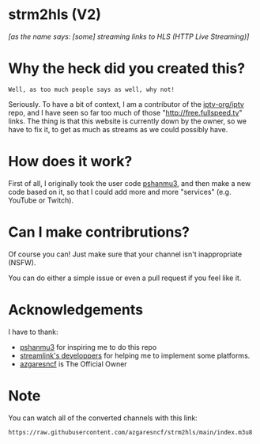 # strm2hls (V2)

*[as the name says: [some] streaming links to HLS (HTTP Live Streaming)]*

# Why the heck did you created this?
``Well, as too much people says as well, why not!``

Seriously. To have a bit of context, I am a contributor of the [iptv-org/iptv](https://github.com/iptv-org/iptv.git) repo, and I have seen so far too much of those "http://free.fullspeed.tv" links. The thing is that this website is currently down by the owner, so we have to fix it, to get as much as streams as we could possibly have.

# How does it work?
First of all, I originally took the user code [pshanmu3](https://github.com/pshanmu3), and then make a new code based on it, so that I could add more and more "services" (e.g. YouTube or Twitch).

# Can I make contribrutions?
Of course you can! Just make sure that your channel isn't inappropriate (NSFW). 

You can do either a simple issue or even a pull request if you feel like it.

# Acknowledgements
I have to thank:
- [pshanmu3](https://github.com/pshanmu3) for inspiring me to do this repo
- [streamlink's developpers](https://github.com/streamlink) for helping me to implement some platforms.
- [azgaresncf](https://github.com/azgaresncf) is The Official Owner


# Note
You can watch all of the converted channels with this link:
```
https://raw.githubusercontent.com/azgaresncf/strm2hls/main/index.m3u8
```
